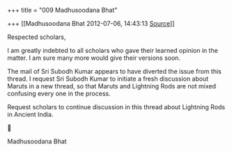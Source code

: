 +++
title = "009 Madhusoodana Bhat"

+++
[[Madhusoodana Bhat	2012-07-06, 14:43:13 [Source](https://groups.google.com/g/bvparishat/c/Ms5NpYO2o68)]]



Respected scholars,

I am greatly indebted to all scholars who gave their learned opinion in the matter. I am sure many more would give their versions soon.

The mail of Sri Subodh Kumar appears to have diverted the issue from this thread. I request Sri Subodh Kumar to initiate a fresh discussion about Maruts in a new thread, so that Maruts and Lightning Rods are not mixed confusing every one in the process.

  

Request scholars to continue discussion in this thread about Lightning Rods in Ancient India. 



Madhusoodana Bhat  

